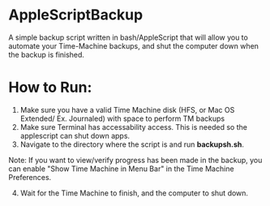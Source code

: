 # AppleScriptBackup
A simple backup script written in bash/AppleScript that will allow you to automate your Time-Machine backups, and shut the computer down when the backup is finished.


# How to Run:

1. Make sure you have a valid Time Machine disk (HFS, or Mac OS Extended/ Ex. Journaled) with space to perform TM backups
2. Make sure Terminal has accessability access. This is needed so the applescript can shut down apps.
3. Navigate to the directory where the script is and run **backupsh.sh**. 

Note: If you want to view/verify progress has been made in the backup, you can enable "Show Time Machine in Menu Bar" in the Time Machine Preferences. 

4. Wait for the Time Machine to finish, and the computer to shut down.

